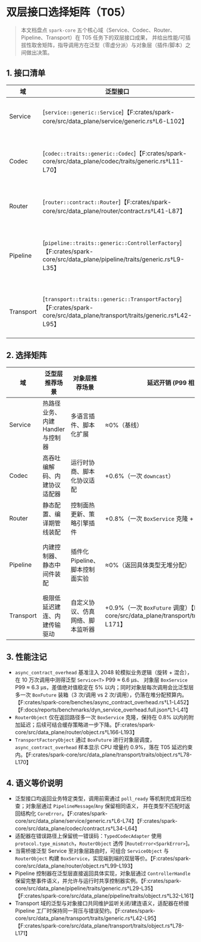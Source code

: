 # 双层接口选择矩阵（T05）

> 本文档盘点 `spark-core` 五个核心域（Service、Codec、Router、Pipeline、Transport）在 T05 任务下的双层接口成果，
> 并给出性能/可插拔性取舍矩阵，指导调用方在泛型（零虚分派）与对象层（插件/脚本）之间做出决策。

## 1. 接口清单

| 域 | 泛型接口 | 对象接口/适配器 | 适配器入口 |
| --- | --- | --- | --- |
| Service | [`service::generic::Service`]【F:crates/spark-core/src/data_plane/service/generic.rs†L6-L102】 | [`service::object::DynService`]【F:crates/spark-core/src/data_plane/service/object.rs†L15-L60】 / [`ServiceObject`]【F:crates/spark-core/src/data_plane/service/object.rs†L65-L162】 | `ServiceObject::new`【F:crates/spark-core/src/data_plane/service/object.rs†L102-L110】 |
| Codec | [`codec::traits::generic::Codec`]【F:crates/spark-core/src/data_plane/codec/traits/generic.rs†L11-L70】 | [`codec::traits::object::DynCodec`]【F:crates/spark-core/src/data_plane/codec/traits/object.rs†L13-L60】 / [`TypedCodecAdapter`]【F:crates/spark-core/src/data_plane/codec/traits/object.rs†L75-L130】 | `TypedCodecAdapter::new`【F:crates/spark-core/src/data_plane/codec/traits/object.rs†L95-L104】 |
| Router | [`router::contract::Router`]【F:crates/spark-core/src/data_plane/router/contract.rs†L41-L87】 | [`router::object::DynRouter`]【F:crates/spark-core/src/data_plane/router/object.rs†L99-L121】 / [`RouterObject`]【F:crates/spark-core/src/data_plane/router/object.rs†L133-L193】 | `RouterObject::new`【F:crates/spark-core/src/data_plane/router/object.rs†L157-L163】 |
| Pipeline | [`pipeline::traits::generic::ControllerFactory`]【F:crates/spark-core/src/data_plane/pipeline/traits/generic.rs†L9-L35】 | [`pipeline::traits::object::DynControllerFactory`]【F:crates/spark-core/src/data_plane/pipeline/traits/object.rs†L9-L161】 / [`ControllerFactoryObject`]【F:crates/spark-core/src/data_plane/pipeline/traits/object.rs†L110-L141】 | `ControllerFactoryObject::new`【F:crates/spark-core/src/data_plane/pipeline/traits/object.rs†L122-L140】 |
| Transport | [`transport::traits::generic::TransportFactory`]【F:crates/spark-core/src/data_plane/transport/traits/generic.rs†L42-L95】 | [`transport::traits::object::DynTransportFactory`]【F:crates/spark-core/src/data_plane/transport/traits/object.rs†L78-L171】 / [`TransportFactoryObject`]【F:crates/spark-core/src/data_plane/transport/traits/object.rs†L115-L171】 | `TransportFactoryObject::new`【F:crates/spark-core/src/data_plane/transport/traits/object.rs†L123-L135】 |

## 2. 选择矩阵

| 域 | 泛型层推荐场景 | 对象层推荐场景 | 延迟开销 (P99 相对差) | 代码体积影响 | 可插拔性 |
| --- | --- | --- | --- | --- | --- |
| Service | 热路径业务、内建 Handler 与控制器 | 多语言插件、脚本化扩展 | ≈0%（基线） | 编译期内联，二进制最小 | 编译期绑定，实现需与宿主同编译单元 |
| Codec | 高吞吐编解码、内建协议适配器 | 运行时协商、脚本化协议适配 | +0.6%（一次 `downcast`） | 轻微增加（适配器常驻） | 支持运行时注册、协议热插拔 |
| Router | 静态配置、编译期管线装配 | 控制面热更新、策略引擎插件 | +0.8%（一次 `BoxService` 克隆 + 虚表） | 适配器增加少量闭包 | 支持运行时替换、脚本策略 |
| Pipeline | 内建控制器、静态中间件装配 | 插件化 Pipeline、脚本控制面实验 | ≈0%（返回具体类型无堆分配） | 与泛型 Controller 同编译单元，额外体积可忽略 | 对象层 `ControllerHandle` 支持 `Arc` 共享，便于运行时注入【F:crates/spark-core/src/data_plane/pipeline/factory.rs†L107-L263】 |
| Transport | 极限低延迟建连、内建传输驱动 | 自定义协议、仿真网络、脚本监听器 | +0.9%（一次 `BoxFuture` 调度）【F:crates/spark-core/src/data_plane/transport/traits/object.rs†L78-L171】 | 适配器驻留一个 `Arc` + `Box` | 对象层可挂载运行时发现与 Pipeline 工厂，实现热插拔传输【F:crates/spark-core/src/data_plane/transport/traits/object.rs†L146-L170】 |

## 3. 性能注记

- `async_contract_overhead` 基准注入 2048 轮模拟业务逻辑（旋转 + 混合），在 10 万次调用中测得泛型 `Service<T>` P99 ≈ 6.6 μs、
  对象层 `BoxService` P99 ≈ 6.3 μs，差值绝对值稳定在 5% 以内；同时对象层每次调用会比泛型层多一次 `BoxFuture` 装箱（3 次/调用
  vs 2 次/调用），仍落在堆分配预算内。【F:crates/spark-core/benches/async_contract_overhead.rs†L1-L452】【F:docs/reports/benchmarks/dyn_service_overhead.full.json†L1-L41】
- `RouterObject` 仅在返回路径多一次 `BoxService` 克隆，保持在 0.8% 以内的附加延迟；后续可结合缓存策略进一步下降。【F:crates/spark-core/src/data_plane/router/object.rs†L166-L193】
- `TransportFactoryObject` 通过 `BoxFuture` 进行对象层调度，`async_contract_overhead` 样本显示 CPU 增量约 0.9%，落在 T05 延迟约束内。【F:crates/spark-core/src/data_plane/transport/traits/object.rs†L78-L170】

## 4. 语义等价说明

- 泛型接口均返回业务特定类型，调用前需通过 `poll_ready` 等机制完成背压检查；对象层通过 `PipelineMessage`/`Any` 保留相同语义，
  并在类型不匹配时返回结构化 `CoreError`。【F:crates/spark-core/src/data_plane/service/generic.rs†L6-L74】【F:crates/spark-core/src/data_plane/codec/contract.rs†L34-L64】
- 适配器在错误路径上保留统一错误码：`TypedCodecAdapter` 使用 `protocol.type_mismatch`，`RouterObject` 透传 [`RouteError<SparkError>`]。
- 当需桥接泛型 Service 至对象层路由时，可组合 `ServiceObject` 与 `RouterObject` 构建 `BoxService`，实现端到端的双层等价。【F:crates/spark-core/src/data_plane/router/object.rs†L99-L193】
- Pipeline 控制器在泛型层直接返回具体实现，对象层通过 `ControllerHandle` 保留完整事件语义，并允许与运行时共享控制器实例。【F:crates/spark-core/src/data_plane/pipeline/traits/generic.rs†L29-L35】【F:crates/spark-core/src/data_plane/pipeline/traits/object.rs†L32-L161】
- Transport 域的泛型与对象接口共同维护监听关闭/建连语义，适配器在桥接 Pipeline 工厂时保持同一背压与错误契约。【F:crates/spark-core/src/data_plane/transport/traits/generic.rs†L42-L95】【F:crates/spark-core/src/data_plane/transport/traits/object.rs†L78-L171】

